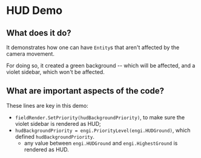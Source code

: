 # HUD Demo

## What does it do?
It demonstrates how one can have `Entity`s that aren't affected by the camera movement.    

For doing so, it created a green background -- which will be affected, and a violet sidebar, which won't be affected. 

## What are important aspects of the code?
These lines are key in this demo:

* `fieldRender.SetPriority(hudBackgroundPriority)`, to make sure the violet sidebar is rendered as HUD; 
* `hudBackgroundPriority = engi.PriorityLevel(engi.HUDGround)`, which defined `hudBackgroundPriority`. 
    * any value between `engi.HUDGround` and `engi.HighestGround` is rendered as HUD. 

